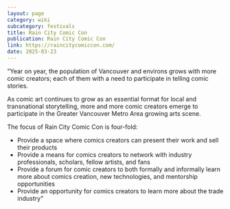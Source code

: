 ```yaml
---
layout: page
category: wiki
subcategory: festivals
title: Rain City Comic Con
publication: Rain City Comic Con
link: https://raincitycomiccon.com/
date: 2025-03-23
---
```


"Year on year, the population of Vancouver and environs grows with more comic creators; each of them with a need to participate in telling comic stories.

As comic art continues to grow as an essential format for local and transnational storytelling, more and more comic creators emerge to participate in the Greater Vancouver Metro Area growing arts scene.

The focus of Rain City Comic Con is four-fold:

* Provide a space where comics creators can present their work and sell their products
* Provide a means for comics creators to network with industry professionals, scholars, fellow artists, and fans
* Provide a forum for comic creators to both formally and informally learn more about comics creation, new technologies, and mentorship opportunities
* Provide an opportunity for comics creators to learn more about the trade industry"
